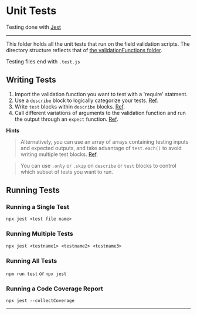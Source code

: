 # Unit Tests


Testing done with [Jest](https://jestjs.io/docs/en/getting-started.html)
___

This folder holds all the unit tests that run on the field validation scripts. The directory structure reflects that of [the validationFunctions folder](/references/validationFunctions/).

Testing files end with `.test.js`



## Writing Tests

1. Import the validation function you want to test with a 'require' statment.
2. Use a `describe` block to logically categorize your tests. [Ref](https://jestjs.io/docs/en/api#describename-fn).
3. Write `test` blocks within `describe` blocks. [Ref](https://jestjs.io/docs/en/api#testname-fn-timeout).
4. Call different variations of arguments to the validation function and run the output through an `expect` function. [Ref](https://jestjs.io/docs/en/expect#expectvalue).

  **Hints**
>Alternatively, you can use an array of arrays containing testing inputs and expected outputs, and take advantage of `test.each()` to avoid  writing multiple test blocks. [Ref](https://jestjs.io/docs/en/api#testeachtablename-fn-timeout).

> You can use `.only` or `.skip` on `describe` or `test` blocks to control which subset of tests you want to run.

## Running Tests

### Running a Single Test

`npx jest <test file name>`

### Running Multiple Tests

`npx jest <testname1> <testname2> <testname3>`

### Running All Tests

`npm run test` or `npx jest`

### Running a Code Coverage Report

`npx jest --collectCoverage`

___
